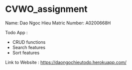 # CVWO_assignment
Name: Dao Ngoc Hieu
Matric Number: A0200668H


Todo App :
- CRUD functions
- Search features
- Sort features

Link to Website : https://daongochieutodo.herokuapp.com/
